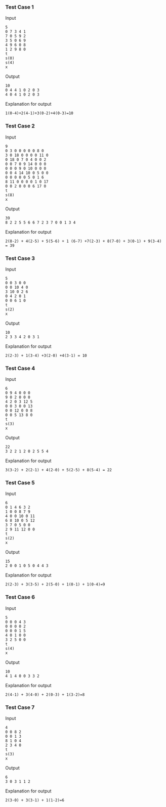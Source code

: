 ### Test Case 1

Input

```
5
0 7 3 4 1
7 0 5 9 2
3 5 0 6 9
4 9 6 0 8
1 2 9 8 0
t
s(0)
s(4)
x
```


Output

```
10
0 4 4 1 0 2 0 3
4 0 4 1 0 2 0 3
```

Explanation for output

```
1(0-4)+2(4-1)+3(0-2)+4(0-3)=10
```

### Test Case 2

Input

```
9
0 3 0 0 0 0 0 8 0
3 0 18 0 0 0 0 11 0
0 18 0 7 0 4 0 0 2
0 0 7 0 9 14 0 0 0 
0 0 0 9 0 10 0 0 0 
0 0 4 14 10 0 5 0 0
0 0 0 0 0 5 0 1 6
8 11 0 0 0 0 1 0 17
0 0 2 0 0 0 6 17 0
t
s(8)
x
```


Output

```
39
8 2 2 5 5 6 6 7 2 3 7 0 0 1 3 4
```

Explanation for output

```
2(8-2) + 4(2-5) + 5(5-6) + 1 (6-7) +7(2-3) + 8(7-0) + 3(0-1) + 9(3-4) = 39
```


### Test Case 3

Input

```
5
0 0 3 0 0
0 0 10 4 0
3 10 0 2 6
0 4 2 0 1
0 0 6 1 0
t
s(2)
x
```


Output

```
10
2 3 3 4 2 0 3 1
```

Explanation for output

```
2(2-3) + 1(3-4) +3(2-0) +4(3-1) = 10
```


### Test Case 4

Input

```
6
0 9 4 0 0 0
9 0 2 0 0 0
4 2 0 3 12 5
0 0 3 0 0 13
0 0 12 0 0 8
0 0 5 13 8 0
t
s(3)
x
```


Output

```
22
3 2 2 1 2 0 2 5 5 4
```

Explanation for output

```
3(3-2) + 2(2-1) + 4(2-0) + 5(2-5) + 8(5-4) = 22
```

### Test Case 5

Input

```
6
0 1 4 6 3 2
1 0 0 8 7 9
4 0 0 10 0 11
6 8 10 0 5 12
3 7 0 5 0 0
2 9 11 12 0 0
t
s(2)
x
```


Output

```
15
2 0 0 1 0 5 0 4 4 3
```

Explanation for output

```
2(2-3) + 3(3-5) + 2(5-0) + 1(0-1) + 1(0-4)=9
```
### Test Case 6

Input

```
5
0 0 0 4 3
0 0 0 0 2
0 0 0 1 5
4 0 1 0 0
3 2 5 0 0
t
s(4)
x
```


Output

```
10
4 1 4 0 0 3 3 2
```

Explanation for output

```
2(4-1) + 3(4-0) + 2(0-3) + 1(3-2)=8
```

### Test Case 7

Input

```
4
0 0 8 2
0 0 1 3
8 1 0 4
2 3 4 0
t
s(3)
x
```


Output

```
6
3 0 3 1 1 2
```

Explanation for output

```
2(3-0) + 3(3-1) + 1(1-2)=6
```
